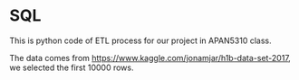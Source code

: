 # SQL
This is python code of ETL process for our project in APAN5310 class.

The data comes from https://www.kaggle.com/jonamjar/h1b-data-set-2017,
we selected the first 10000 rows.

